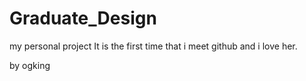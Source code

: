 # Graduate_Design
my personal project
It is the first time that i meet github and i love her.

   by ogking

